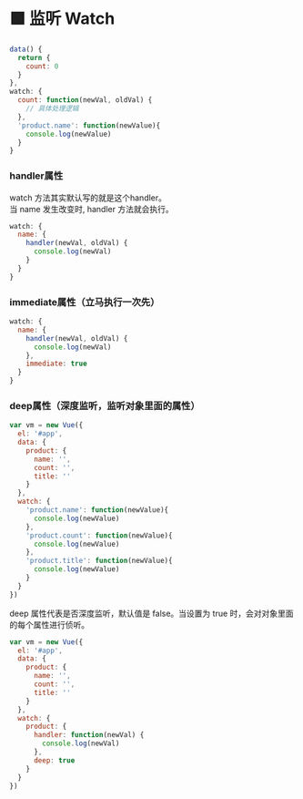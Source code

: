 # 🟩 监听 Watch


```js
data() {
  return {
    count: 0
  }
},
watch: {
  count: function(newVal, oldVal) {
    // 具体处理逻辑
  },
  'product.name': function(newValue){
    console.log(newValue)
  }
}
```
### handler属性
watch 方法其实默认写的就是这个handler。  
当 name 发生改变时, handler 方法就会执行。
```js
watch: {
  name: {
    handler(newVal, oldVal) {
      console.log(newVal)
    }
  }
}
```
### immediate属性（立马执行一次先）
```js
watch: {
  name: {
    handler(newVal, oldVal) {
      console.log(newVal)
    },
    immediate: true
  }
}
```
### deep属性（深度监听，监听对象里面的属性）
```javascript
var vm = new Vue({
  el: '#app',
  data: {
    product: {
      name: '',
      count: '',
      title: ''
    }
  },
  watch: {
    'product.name': function(newValue){
      console.log(newValue)
    },
    'product.count': function(newValue){
      console.log(newValue)
    },
    'product.title': function(newValue){
      console.log(newValue)
    }
  }
})
```
deep 属性代表是否深度监听，默认值是 false。当设置为 true 时，会对对象里面的每个属性进行侦听。
```javascript
var vm = new Vue({
  el: '#app',
  data: {
    product: {
      name: '',
      count: '',
      title: ''
    }
  },
  watch: {
    product: {
      handler: function(newVal) {
        console.log(newVal)
      },
      deep: true
    }
  }
})
```
## 

